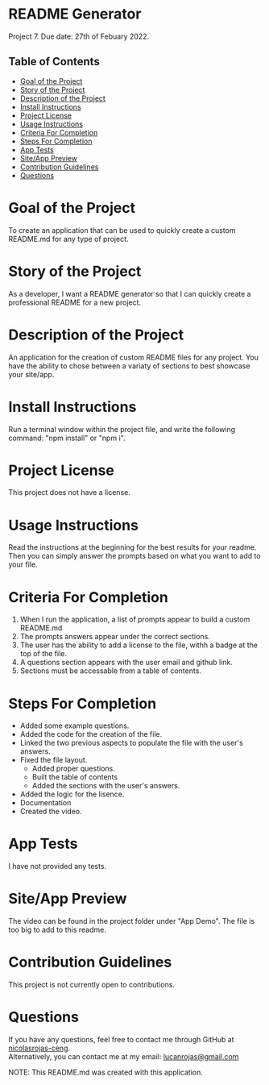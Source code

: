 
# README Generator  
Project 7. Due date: 27th of Febuary 2022.
## Table of Contents
  
* [Goal of the Project](#Goal)
* [Story of the Project](#Story)
* [Description of the Project](#Description)
* [Install Instructions](#Installation)
* [Project License](#License)
* [Usage Instructions](#Usage)
* [Criteria For Completion](#Criteria)
* [Steps For Completion](#Completion)
* [App Tests](#Tests)
* [Site/App Preview](#Preview)
* [Contribution Guidelines](#Contribution)
* [Questions](#Questions)

  
# <a name="Goal"> Goal of the Project </a>
To create an application that can be used to quickly create a custom README.md for any type of project.
# <a name="Story"> Story of the Project </a>
As a developer, I want a README generator so that I can quickly create a professional README for a new project.
# <a name="Description"> Description of the Project </a>
An application for the creation of custom README files for any project. You have the ability to chose between a variaty of sections to best showcase your site/app.
# <a name="Installation"> Install Instructions </a>
Run a terminal window within the project file, and write the following command: "npm install" or "npm i".
# <a name="License"> Project License </a>
This project does not have a license.
# <a name="Usage"> Usage Instructions </a>
Read the instructions at the beginning for the best results for your readme. Then you can simply answer the prompts based on what you want to add to your file.
# <a name="Criteria"> Criteria For Completion </a>
1. When I run the application, a list of prompts appear to build a custom README.md
2. The prompts answers appear under the correct sections.
3. The user has the ability to add a license to the file, withh a badge at the top of the file.
4. A questions section appears with the user email and github link.
5. Sections must be accessable from a table of contents.
# <a name="Completion"> Steps For Completion </a>
- Added some example questions.
- Added the code for the creation of the file.
- Linked the two previous aspects to populate the file with the user's answers.
- Fixed the file layout.
   - Added proper questions.
   - Built the table of contents
   - Added the sections with the user's answers.
- Added the logic for the lisence.
- Documentation
- Created the video.
# <a name="Tests"> App Tests </a>
I have not provided any tests.
# <a name="Preview"> Site/App Preview </a>
The video can be found in the project folder under "App Demo".
The file is too big to add to this readme.
# <a name="Contribution"> Contribution Guidelines </a>
This project is not currently open to contributions.
# <a name="Questions"> Questions </a>
  If you have any questions, feel free to contact me through GitHub at 
  [nicolasrojas-ceng](https://github.com/nicolasrojas-ceng). <br>
  Alternatively, you can contact me at my email: [lucanrojas@gmail.com](mailto:lucanrojas@gmail.com)

  NOTE: This README.md was created with this application.
